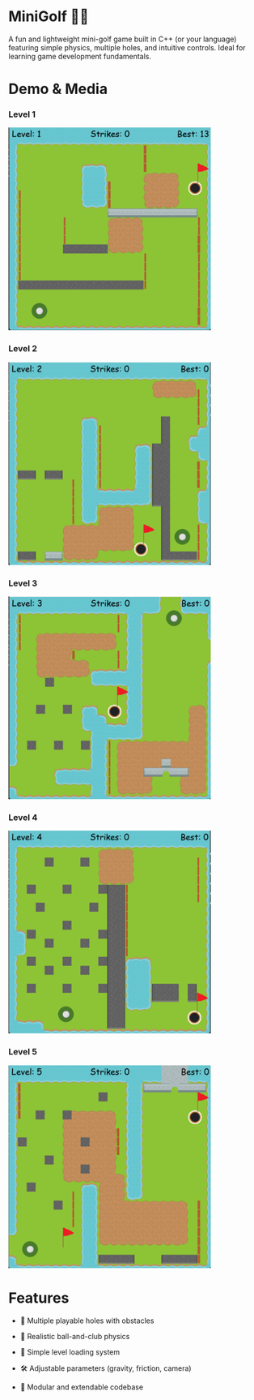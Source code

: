 # MiniGolf 🏌️‍♂️
A fun and lightweight mini-golf game built in C++ (or your language) featuring simple physics, multiple holes, and intuitive controls. Ideal for learning game development fundamentals.



# Demo & Media
<h3>Level 1</h3>
<img src="ScreenShots/L1.png" width="400" height="400">
<h3>Level 2</h3>
<img src="ScreenShots/L2.png" width="400" height="400">
<h3>Level 3</h3>
<img src="ScreenShots/L3.png" width="400" height="400">
<h3>Level 4</h3>
<img src="ScreenShots/L4.png" width="400" height="400">
<h3>Level 5</h3>
<img src="ScreenShots/L5.png" width="400" height="400">

# Features
- 🎯 Multiple playable holes with obstacles

- 🧮 Realistic ball-and-club physics

- 🔄 Simple level loading system

- 🛠️ Adjustable parameters (gravity, friction, camera)

- 🧩 Modular and extendable codebase
